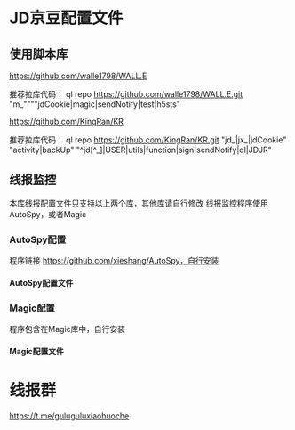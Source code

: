 # JD京豆配置文件

## 使用脚本库

https://github.com/walle1798/WALL.E

推荐拉库代码：
ql repo https://github.com/walle1798/WALL.E.git "m_""""jdCookie|magic|sendNotify|test|h5sts"

https://github.com/KingRan/KR

推荐拉库代码：
ql repo https://github.com/KingRan/KR.git "jd_|jx_|jdCookie" "activity|backUp" "^jd[^_]|USER|utils|function|sign|sendNotify|ql|JDJR"

## 线报监控

本库线报配置文件只支持以上两个库，其他库请自行修改
线报监控程序使用AutoSpy，或者Magic

### AutoSpy配置
程序链接
https://github.com/xieshang/AutoSpy，自行安装

#### AutoSpy配置文件

### Magic配置
程序包含在Magic库中，自行安装

#### Magic配置文件

# 线报群
https://t.me/guluguluxiaohuoche
